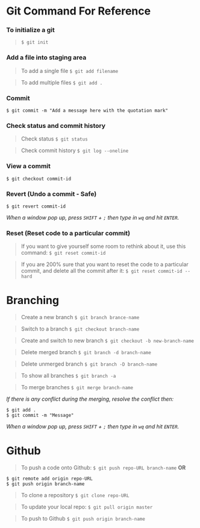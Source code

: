# Git Command For Reference

### To initialize a git
> `$ git init`

### Add a file into staging area
> To add a single file
`$ git add filename`

> To add multiple files
`$ git add .`

### Commit
`$ git commit -m "Add a message here with the quotation mark"`

### Check status and commit history
> Check status
`$ git status`

> Check commit history
`$ git log --oneline`

### View a commit
`$ git checkout commit-id`

### Revert (Undo a commit - Safe)
`$ git revert commit-id`

*When a window pop up, press `SHIFT` + `;` then type in `wq` and hit `ENTER`.*

### Reset (Reset code to a particular commit)
> If you want to give yourself some room to rethink about it, use this command:
```$ git reset commit-id```

> If you are 200% sure that you want to reset the code to a particular commit, and delete all the commit after it:
```$ git reset commit-id --hard```

# Branching
> Create a new branch
`$ git branch brance-name`

> Switch to a branch
`$ git checkout branch-name`

> Create and switch to new branch
`$ git checkout -b new-branch-name`

> Delete merged branch
`$ git branch -d branch-name`

> Delete unmerged branch
`$ git branch -D branch-name`

> To show all branches
`$ git branch -a`

> To merge branches
```$ git merge branch-name```

*If there is any conflict during the merging, resolve the conflict then:*
```
$ git add .
$ git commit -m "Message"
```
*When a window pop up, press ```SHIFT``` + ```;``` then type in ```wq``` and hit ```ENTER```.*

# Github
> To push a code onto Github:
`$ git push repo-URL branch-name`
> **OR**
```
$ git remote add origin repo-URL
$ git push origin branch-name
```

> To clone a repository
`$ git clone repo-URL`

>To update your local repo:
`$ git pull origin master`

>To push to Github
`$ git push origin branch-name`
